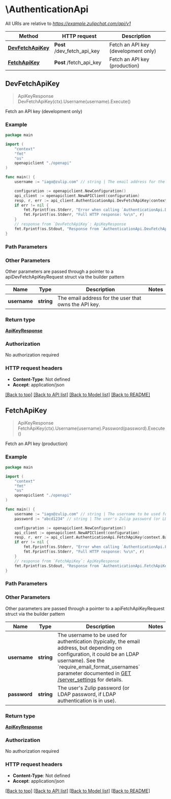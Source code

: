 # \AuthenticationApi

All URIs are relative to *https://example.zulipchat.com/api/v1*

Method | HTTP request | Description
------------- | ------------- | -------------
[**DevFetchApiKey**](AuthenticationApi.md#DevFetchApiKey) | **Post** /dev_fetch_api_key | Fetch an API key (development only)
[**FetchApiKey**](AuthenticationApi.md#FetchApiKey) | **Post** /fetch_api_key | Fetch an API key (production)



## DevFetchApiKey

> ApiKeyResponse DevFetchApiKey(ctx).Username(username).Execute()

Fetch an API key (development only)



### Example

```go
package main

import (
    "context"
    "fmt"
    "os"
    openapiclient "./openapi"
)

func main() {
    username := "iago@zulip.com" // string | The email address for the user that owns the API key. 

    configuration := openapiclient.NewConfiguration()
    api_client := openapiclient.NewAPIClient(configuration)
    resp, r, err := api_client.AuthenticationApi.DevFetchApiKey(context.Background()).Username(username).Execute()
    if err != nil {
        fmt.Fprintf(os.Stderr, "Error when calling `AuthenticationApi.DevFetchApiKey``: %v\n", err)
        fmt.Fprintf(os.Stderr, "Full HTTP response: %v\n", r)
    }
    // response from `DevFetchApiKey`: ApiKeyResponse
    fmt.Fprintf(os.Stdout, "Response from `AuthenticationApi.DevFetchApiKey`: %v\n", resp)
}
```

### Path Parameters



### Other Parameters

Other parameters are passed through a pointer to a apiDevFetchApiKeyRequest struct via the builder pattern


Name | Type | Description  | Notes
------------- | ------------- | ------------- | -------------
 **username** | **string** | The email address for the user that owns the API key.  | 

### Return type

[**ApiKeyResponse**](ApiKeyResponse.md)

### Authorization

No authorization required

### HTTP request headers

- **Content-Type**: Not defined
- **Accept**: application/json

[[Back to top]](#) [[Back to API list]](../README.md#documentation-for-api-endpoints)
[[Back to Model list]](../README.md#documentation-for-models)
[[Back to README]](../README.md)


## FetchApiKey

> ApiKeyResponse FetchApiKey(ctx).Username(username).Password(password).Execute()

Fetch an API key (production)



### Example

```go
package main

import (
    "context"
    "fmt"
    "os"
    openapiclient "./openapi"
)

func main() {
    username := "iago@zulip.com" // string | The username to be used for authentication (typically, the email address, but depending on configuration, it could be an LDAP username).  See the `require_email_format_usernames` parameter documented in [GET /server_settings](/api/get-server-settings) for details. 
    password := "abcd1234" // string | The user's Zulip password (or LDAP password, if LDAP authentication is in use). 

    configuration := openapiclient.NewConfiguration()
    api_client := openapiclient.NewAPIClient(configuration)
    resp, r, err := api_client.AuthenticationApi.FetchApiKey(context.Background()).Username(username).Password(password).Execute()
    if err != nil {
        fmt.Fprintf(os.Stderr, "Error when calling `AuthenticationApi.FetchApiKey``: %v\n", err)
        fmt.Fprintf(os.Stderr, "Full HTTP response: %v\n", r)
    }
    // response from `FetchApiKey`: ApiKeyResponse
    fmt.Fprintf(os.Stdout, "Response from `AuthenticationApi.FetchApiKey`: %v\n", resp)
}
```

### Path Parameters



### Other Parameters

Other parameters are passed through a pointer to a apiFetchApiKeyRequest struct via the builder pattern


Name | Type | Description  | Notes
------------- | ------------- | ------------- | -------------
 **username** | **string** | The username to be used for authentication (typically, the email address, but depending on configuration, it could be an LDAP username).  See the &#x60;require_email_format_usernames&#x60; parameter documented in [GET /server_settings](/api/get-server-settings) for details.  | 
 **password** | **string** | The user&#39;s Zulip password (or LDAP password, if LDAP authentication is in use).  | 

### Return type

[**ApiKeyResponse**](ApiKeyResponse.md)

### Authorization

No authorization required

### HTTP request headers

- **Content-Type**: Not defined
- **Accept**: application/json

[[Back to top]](#) [[Back to API list]](../README.md#documentation-for-api-endpoints)
[[Back to Model list]](../README.md#documentation-for-models)
[[Back to README]](../README.md)

